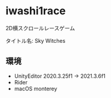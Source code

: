 # iwashi1race

2D横スクロールレースゲーム

タイトル名: Sky Witches

## 環境

- UnityEditor 2020.3.25f1 → 2021.3.6f1
- Rider
- macOS monterey

